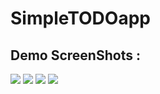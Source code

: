 # SimpleTODOapp

## Demo ScreenShots : 

![](https://github.com/MohammadFahadAlam/SimpleTODOapp/tree/main/demo/screenshots_1)
![](https://github.com/MohammadFahadAlam/SimpleTODOapp/tree/main/demo/screenshots_2)
![](https://github.com/MohammadFahadAlam/SimpleTODOapp/tree/main/demo/screenshots_3)
![](https://github.com/MohammadFahadAlam/SimpleTODOapp/tree/main/demo/screenshots_4)